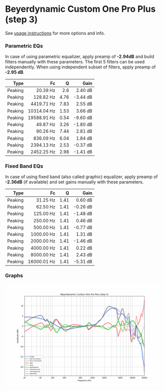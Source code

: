 # Beyerdynamic Custom One Pro Plus (step 3)
See [usage instructions](https://github.com/jaakkopasanen/AutoEq#usage) for more options and info.

### Parametric EQs
In case of using parametric equalizer, apply preamp of **-2.94dB** and build filters manually
with these parameters. The first 5 filters can be used independently.
When using independent subset of filters, apply preamp of **-2.95 dB**.

| Type    | Fc          |    Q | Gain     |
|--------:|------------:|-----:|---------:|
| Peaking | 20.39 Hz    | 2.6  | 2.40 dB  |
| Peaking | 128.82 Hz   | 4.76 | -3.44 dB |
| Peaking | 4419.71 Hz  | 7.83 | 2.55 dB  |
| Peaking | 10314.04 Hz | 1.53 | 3.66 dB  |
| Peaking | 19588.91 Hz | 0.54 | -9.60 dB |
| Peaking | 49.87 Hz    | 3.26 | -1.80 dB |
| Peaking | 90.26 Hz    | 7.44 | 2.81 dB  |
| Peaking | 836.09 Hz   | 6.04 | 1.84 dB  |
| Peaking | 2394.13 Hz  | 2.53 | -0.37 dB |
| Peaking | 2452.25 Hz  | 2.98 | -1.41 dB |

### Fixed Band EQs
In case of using fixed band (also called graphic) equalizer, apply preamp of **-2.36dB**
(if available) and set gains manually with these parameters.

| Type    | Fc          |    Q | Gain     |
|--------:|------------:|-----:|---------:|
| Peaking | 31.25 Hz    | 1.41 | 0.60 dB  |
| Peaking | 62.50 Hz    | 1.41 | -0.26 dB |
| Peaking | 125.00 Hz   | 1.41 | -1.48 dB |
| Peaking | 250.00 Hz   | 1.41 | 0.46 dB  |
| Peaking | 500.00 Hz   | 1.41 | -0.77 dB |
| Peaking | 1000.00 Hz  | 1.41 | 1.31 dB  |
| Peaking | 2000.00 Hz  | 1.41 | -1.46 dB |
| Peaking | 4000.00 Hz  | 1.41 | 0.22 dB  |
| Peaking | 8000.00 Hz  | 1.41 | 2.43 dB  |
| Peaking | 16000.01 Hz | 1.41 | -5.31 dB |

### Graphs
![](./Beyerdynamic%20Custom%20One%20Pro%20Plus%20(step%203).png)